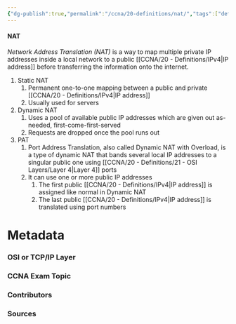 ```yaml
---
{"dg-publish":true,"permalink":"/ccna/20-definitions/nat/","tags":["defs_ccna"]}
---
```


#### NAT
*Network Address Translation (NAT)* is a way to map multiple private IP addresses inside a local network to a public [[CCNA/20 - Definitions/IPv4\|IP address]] before transferring the information onto the internet.

1. Static NAT
	1. Permanent one-to-one mapping between a public and private [[CCNA/20 - Definitions/IPv4\|IP address]]
	2. Usually used for servers
2. Dynamic NAT
	1. Uses a pool of available public IP addresses which are given out as-needed, first-come-first-served
	2. Requests are dropped once the pool runs out
3. PAT
	1. Port Address Translation, also called Dynamic NAT with Overload, is a type of dynamic NAT that bands several local IP addresses to a singular public one using [[CCNA/20 - Definitions/21 - OSI Layers/Layer 4\|Layer 4]] ports
	2. It can use one or more public IP addresses
		1. The first public [[CCNA/20 - Definitions/IPv4\|IP address]] is assigned like normal in Dynamic NAT
		2. The last public [[CCNA/20 - Definitions/IPv4\|IP address]] is translated using port numbers

# Metadata
### OSI or TCP/IP Layer

### CCNA Exam Topic

### Contributors

### Sources

